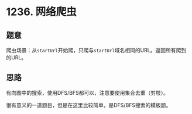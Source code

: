 # 1236. 网络爬虫

## 题意

爬虫场景：从`startUrl`开始爬，只爬与`startUrl`域名相同的URL。返回所有爬到的URL。

## 思路

有向图中的搜索，使用DFS/BFS都可以，注意要使用集合去重（剪枝）。

很有意义的一道题目，但是在这里比较简单，是DFS/BFS搜索的模板题。
